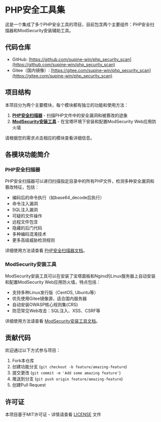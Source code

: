 # PHP安全工具集

这是一个集成了多个PHP安全工具的项目，目前包含两个主要组件：PHP安全扫描器和ModSecurity安装辅助工具。

## 代码仓库

- GitHub: [https://github.com/supine-win/php_security_scan](https://github.com/supine-win/php_security_scan)
- Gitee（国内镜像）: [https://gitee.com/supine-win/php_security_scan](https://gitee.com/supine-win/php_security_scan)

## 项目结构

本项目分为两个主要模块，每个模块都有独立的功能和使用方法：

1. **[PHP安全扫描器](php_scanner/)** - 扫描PHP文件中的安全漏洞和被篡改的迹象
2. **[ModSecurity安装工具](modsecurity/)** - 在宝塔环境下安装和配置ModSecurity Web应用防火墙

请根据您的需求点击相应的模块查看详细信息。

## 各模块功能简介

### PHP安全扫描器

PHP安全扫描器可以递归扫描指定目录中的所有PHP文件，检测多种安全漏洞和篡改特征，包括：

- 编码后的命令执行（如base64_decode后执行）
- 命令注入漏洞
- SQL注入漏洞
- 可疑的文件操作
- 远程文件包含
- 隐藏的后门代码
- 多种编码混淆技术
- 更多高级威胁检测规则

详细使用方法请查看 [PHP安全扫描器文档](php_scanner/README.md)。

### ModSecurity安装工具

ModSecurity安装工具可以在安装了宝塔面板和Nginx的Linux服务器上自动安装和配置ModSecurity Web应用防火墙，特点包括：

- 支持多种Linux发行版（CentOS, Ubuntu等）
- 优先使用Gitee镜像源，适合国内服务器
- 自动安装OWASP核心规则集(CRS)
- 防范常见Web攻击：SQL注入、XSS、CSRF等

详细使用方法请查看 [ModSecurity安装工具文档](modsecurity/README.md)。

## 贡献代码

欢迎通过以下方式参与项目：

1. Fork本仓库
2. 创建功能分支 (`git checkout -b feature/amazing-feature`)
3. 提交更改 (`git commit -m 'Add some amazing feature'`)
4. 推送到分支 (`git push origin feature/amazing-feature`)
5. 创建Pull Request

## 许可证

本项目基于MIT许可证 - 详情请查看 [LICENSE](LICENSE) 文件
